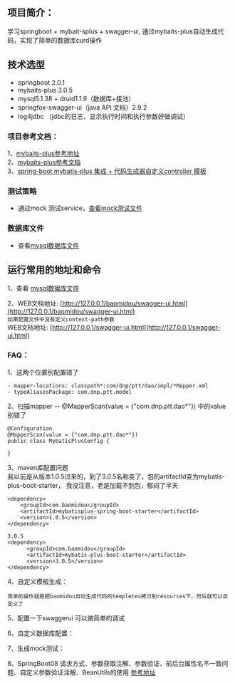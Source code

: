 ## 项目简介：
学习springboot + mybait-splus + swagger-ui, 通过mybaits-plus自动生成代码，实现了简单的数据库curd操作

## 技术选型
* springboot 2.0.1
* mybaits-plus 3.0.5
* mysql5.1.38 + druid1.1.9（数据库+接池）
* springfox-swagger-ui（java API 文档）2.9.2
* log4jdbc  （jdbc的日志，显示执行时间和执行参数好做调试）

### 项目参考文档：
1、[mybaits-plus参考地址](https://github.com/baomidou/mybatis-plus/blob/3.0/mybatis-plus)  
2、[mybaits-plus参考文档](https://mp.baomidou.com/guide/generator.html)  
3、[spring-boot mybatis-plus 集成 + 代码生成器自定义controller 模板](https://blog.csdn.net/qq_33842795/article/details/80227382)

### 测试策略
* 通过mock 测试service，[查看mock测试文件](src/main/test/com.dnp.test/base/Base.java)

### 数据库文件
* 查看[mysql数据库文件](sql/mytest.sql)

## 运行常用的地址和命令
1、查看 [mysql数据库文件](sql/mytest.sql)  

2、WEB文档地址: [http://127.0.0.1/baomidou/swagger-ui.html](http://127.0.0.1/baomidou/swagger-ui.html)  
`如果配置文件中没有定义context-path参数`  
WEB文档地址: [http://127.0.0.1/swagger-ui.html](http://127.0.0.1/swagger-ui.html)  
  
### FAQ：
1、这两个位置别配置错了
```
- mapper-locations: classpath*:com/dnp/ptt/dao/impl/*Mapper.xml
- typeAliasesPackage: com.dnp.ptt.model
```

2、扫描mapper -- @MapperScan(value = {"com.dnp.ptt.dao*"}) 中的value别错了
```
@Configuration
@MapperScan(value = {"com.dnp.ptt.dao*"})
public class MybatisPlusConfig {

}
```
3、maven库配置问题  
我以前是从版本1.0.5过来的，到了3.0.5名称变了，包的artifactId变为mybatis-plus-boot-starter，  我没注意，老是加载不到包，郁闷了半天
```
<dependency>
	<groupId>com.baomidou</groupId>
	<artifactId>mybatisplus-spring-boot-starter</artifactId>
	<version>1.0.5</version>
</dependency>

3.0.5
<dependency>
      <groupId>com.baomidou</groupId>
      <artifactId>mybatis-plus-boot-starter</artifactId>
      <version>3.0.5</version>
</dependency>
```
4、自定义模板生成：
```
简单的操作就是把baomidou自动生成代码的templetes拷贝到resources下，然后就可以自定义了
```
5、配置一下swaggerui 可以做简单的调试

6、自定义数据库配置：

7、生成mock测试：

8、SpringBoot08 请求方式、参数获取注解、参数验证、前后台属性名不一致问题、自定义参数验证注解、BeanUtils的使用
[参考地址](https://www.cnblogs.com/NeverCtrl-C/p/8185576.html)

